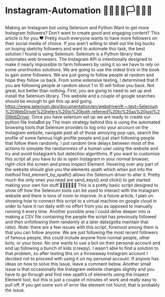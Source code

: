 # Instagram-Automation 🚩🏴‍☠️🏴🏳🏳‍🌈🏁
Making an Instagram bot using Selenium and Python
Want to get more Instagram followers? Don’t want to create good and engaging content? This article is for you.♥
Pretty much everyone wants to have more followers on their social media of choice. If you aren't willing to shell out the big bucks on buying sketchy followers and want to automate this task, the best solution I found is using Selenium. Selenium is a Python library that automates web browsers. The Instagram API is intentionally designed to make it nearly impossible to farm followers by using it so we have to rely on some unorthodox solutions.
We are going to use the oldest trick in the book to gain some followers. We are just going to follow people at random and hope  they follow us back. From some extensive testing, I determined that if you are following people at random about 1 in 10 will follow you back. Not great, but better than nothing.
First, you are going to need to set up and install the Selenium library. This website and a couple of google searches should be enough to get this up and going. https://www.selenium.dev/documentation/en/webdriver/#:~:text=Selenium%20WebDriver%20refers%20to%20both,referred%20to%20as%20just%20WebDriver.
Once you have selenium set up we are ready to create our python file InstaBot.py
The main strategy behind this is using the automated browsing tools that Selenium provides to log onto your account on the Instagram website, navigate past all of those annoying pop-ups, search the profile of some famous high profile people and just start following people that follow them randomly.
I put random time delays between most of the actions to simulate the randomness of a human user using the website and try and avoid Instagram’s bot detection algorithms.
If you want to customize this script all you have to do is open Instagram in your normal browser, right-click the screen and press Inspect Element. Hovering over any part of the website should give you the elements xpath which when put into the method find_element_by_xpath() allows the Selenium driver to alter it. Pretty much the only ones you need are send_keys() and click() to get started making your own fun stuff.🙅‍♂️🙅‍♂️🙅‍♂️
This is a pretty basic script designed to show off how the Selenium tools can be used to interact with the Instagram website and there is tons of room to improve. In a future article, I plan on showing how to connect this script to a virtual machine on google cloud in order to have it run daily with no effort from you as opposed to manually running it every time. Another possible area I could delve deeper into is making a CSV file containing the people the script has previously followed and then unfollowing them randomly at a later date(gotta maintain that ratio).
Note: there are a few issues with this script, foremost among them is that you can follow anyone. We are just following the most recent followers of famous people, this could include anyone from normal people, other bots, or your boss. No one wants to use a bot on their personal account and end up following a bunch of kids (creepy). I wasn’t able to find a solution to that problem, so after testing this on a throwaway Instagram account I decided not to proceed with using it on my personal account. If anyone has ideas on how to solve this issue, leave a comment below.
Another small issue is that occasionally the Instagram  website changes slightly and you have to go through and find new xpath’s of elements using the Inspect Element tool, but this is just a couple of minutes of work and really easy to pull off. If you get some sort of error like element not found, that is probably the issue.
